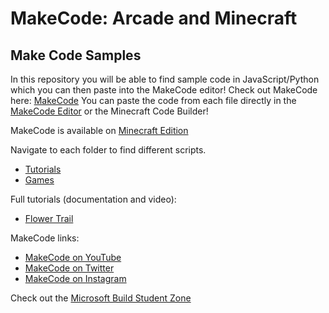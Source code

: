 # MakeCode: Arcade and Minecraft

## Make Code Samples
In this repository you will be able to find sample code in JavaScript/Python which you can then paste into the MakeCode editor!
Check out MakeCode here: [MakeCode](https://makecode.microbit.org/)
You can paste the code from each file directly in the [MakeCode Editor](https://makecode.microbit.org/#editor) or the Minecraft Code Builder!

MakeCode is available on [Minecraft Edition](https://education.minecraft.net/)

Navigate to each folder to find different scripts.
- [Tutorials](https://github.com/salmanmkc/MakeCodeJsScripts/tree/master/Arcade/Tutorials)
- [Games](https://github.com/salmanmkc/MakeCodeJsScripts/tree/master/Arcade/Games)

Full tutorials (documentation and video):
- [Flower Trail](https://github.com/salmanmkc/MakeCodeDemos/tree/master/Minecraft/Flower%20Trail)

MakeCode links:
- [MakeCode on YouTube](https://www.youtube.com/channel/UCye7YlvFUUQ1dSy0WZZ1T_Q)
- [MakeCode on Twitter](https://twitter.com/MSMakeCode)
- [MakeCode on Instagram](https://www.instagram.com/makecode/)

Check out the [Microsoft Build Student Zone](https://aka.ms/studentsatbuild)

